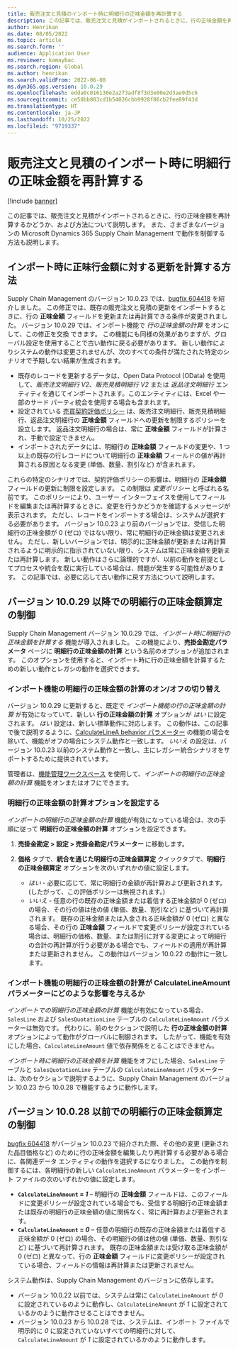 ```yaml
---
title: 販売注文と見積のインポート時に明細行の正味金額を再計算する
description: この記事では、販売注文と見積がインポートされるときに、行の正味金額を再計算するかどうか、および方法について説明します。 また、さまざまなバージョンの Microsoft Dynamics 365 Supply Chain Management で動作を制御する方法も説明します。
author: Henrikan
ms.date: 08/05/2022
ms.topic: article
ms.search.form: ''
audience: Application User
ms.reviewer: kamaybac
ms.search.region: Global
ms.author: henrikan
ms.search.validFrom: 2022-06-08
ms.dyn365.ops.version: 10.0.29
ms.openlocfilehash: edda0c016130e2a273adf8f3d3e00e2d3ae9d5c6
ms.sourcegitcommit: ce58bb883cd1b54026cbb9928f86cb2fee89f43d
ms.translationtype: HT
ms.contentlocale: ja-JP
ms.lasthandoff: 10/25/2022
ms.locfileid: "9719337"
---
```

# <a name="recalculate-line-net-amounts-when-importing-sales-orders-and-quotations"></a>販売注文と見積のインポート時に明細行の正味金額を再計算する

[!include [banner](../includes/banner.md)]

この記事では、販売注文と見積がインポートされるときに、行の正味金額を再計算するかどうか、および方法について説明します。 また、さまざまなバージョンの Microsoft Dynamics 365 Supply Chain Management で動作を制御する方法も説明します。

## <a name="how-updates-to-net-line-amounts-are-calculated-on-import"></a>インポート時に正味行金額に対する更新を計算する方法

Supply Chain Management のバージョン 10.0.23 では、[bugfix 604418](https://fix.lcs.dynamics.com/issue/results/?q=604418) を紹介しました。 この修正では、既存の販売注文と見積の更新をインポートするときに、行の **正味金額** フィールドを更新または再計算できる条件が変更されました。 バージョン 10.0.29 では、インポート機能で *行の正味金額の計算* をオンにして、この修正を交換 できます。 この機能にも同様の効果がありますが、グローバル設定を使用することで古い動作に戻る必要があります。 新しい動作によりシステムの動作は変更されませんが、次のすべての条件が満たされた特定のシナリオで予期しない結果が生成されます。

- 既存のレコードを更新するデータは、Open Data Protocol (OData) を使用して、*販売注文明細行 V2*、*販売見積明細行 V2* または *返品注文明細行* エンティティを通じてインポートされます。このエンティティには、Excel や一部のサード パーティ統合を使用する場合も含まれます。
- 設定されている [売買契約評価ポリシー](/dynamicsax-2012/appuser-itpro/trade-agreement-evaluation-policies-white-paper) は、販売注文明細行、販売見積明細行、返品注文明細行の **正味金額** フィールドへの更新を制限するポリシーを設立します。 返品注文明細行の場合は、常に **正味金額** フィールドが計算され、手動で設定できません。
- インポートされたデータには、明細行の **正味金額** フィールドの変更や、1 つ以上の既存の行レコードについて明細行の **正味金額** フィールドの値が再計算される原因となる変更 (単価、数量、割引など) が含まれます。

これらの特定のシナリオでは、契約評価ポリシーの影響は、明細行の **正味金額** フィールドの更新に制限を設定します。 この制限は *変更ポリシー* と呼ばれる名前です。 このポリシーにより、ユーザー インターフェイスを使用してフィールドを編集または再計算するときに、変更を行うかどうかを確認するメッセージが表示されます。 ただし、レコードをインポートする場合は、システムが選択する必要があります。 バージョン 10.0.23 より前のバージョンでは、受信した明細行の正味金額が 0 (ゼロ) ではない限り、常に明細行の正味金額は変更されません。 ただし、新しいバージョンでは、明示的に正味金額が更新または再計算されるように明示的に指示されていない限り、システムは常に正味金額を更新または再計算します。 新しい動作はさらに論理的ですが、以前の動作を前提としてプロセスや統合を既に実行している場合は、問題が発生する可能性があります。 この記事では、必要に応して古い動作に戻す方法について説明します。

## <a name="control-calculations-of-line-net-amounts-in-versions-10029-and-later"></a>バージョン 10.0.29 以降での明細行の正味金額算定の制御

Supply Chain Management バージョン 10.0.29 では、*インポート時に明細行の正味金額を計算する* 機能が導入されました。 この機能により、**売掛金勘定パラメータ** ページに **明細行の正味金額の計算** という名前のオプションが追加されます。 このオプションを使用すると、インポート時に行の正味金額を計算するための新しい動作とレガシの動作を選択できます。

### <a name="turn-the-calculate-line-net-amount-on-import-feature-on-or-off"></a>インポート機能の明細行の正味金額の計算のオン/オフの切り替え

バージョン 10.0.29 に更新すると、既定で *インポート機能の行の正味金額の計算* が有効になっていて、新しい **行の正味金額の計算** オプションが *はい* に設定されます。 *はい* 設定は、新しい標準動作に対応します。 この動作は、この記事で後で説明するように、[CalculateLineA behavior パラメーター](#CalculateLineAmount) の機能の場合を除いて、機能がオフの場合にシステム動作と一致します。 *いいえ* の設定は、バージョン 10.0.23 以前のシステム動作と一致し、主にレガシー統合シナリオをサポートするために提供されています。

管理者は、[機能管理ワークスペース](../../fin-ops-core/fin-ops/get-started/feature-management/feature-management-overview.md) を使用して、*インポートの明細行の正味金額の計算* 機能をオンまたはオフにできます。

### <a name="set-the-calculate-line-net-amount-option"></a>明細行の正味金額の計算オプションを設定する

*インポートの明細行の正味金額の計算* 機能が有効になっている場合は、次の手順に従って **明細行の正味金額の計算** オプションを設定できます。

1. **売掛金勘定 \> 設定 \> 売掛金勘定パラメーター** に移動します。
1. **価格** タブで、**統合を通じた明細行の正味金額算定** クイックタブで、**明細行の正味金額算定** オプションを次のいずれかの値に設定します。

    - *はい* - 必要に応じて、常に明細行の金額が再計算および更新されます。 (したがって、この評価ポリシーは無視されます。)
    - *いいえ* - 任意の行の既存の正味金額または着信する正味金額が 0 (ゼロ) の場合、その行の値は他の値 (単価、数量、割引など) に基づいて再計算されます。 既存の正味金額または入金される正味金額が 0 (ゼロ) と異なる場合、その行の **正味金額** フィールドで変更ポリシーが設定されている場合は、明細行の価格、数量、または割引に対する変更によって明細行の合計の再計算が行う必要がある場合でも、フィールドの適用が再計算または更新されません。 この動作はバージョン 10.0.22 の動作に一致します。

### <a name="how-the-calculate-line-net-amount-on-import-feature-affects-the-calculatelineamount-parameter"></a><a name="CalculateLineAmount"></a>インポート機能の明細行の正味金額の計算が CalculateLineAmount パラメーターにどのような影響を与えるか

*インポートでの明細行の正味金額の計算* 機能が有効になっている場合、`SalesLine` および `SalesQuotationLine` テーブルの `CalculateLineAmount` パラメーターは無効です。 代わりに、前のセクションで説明した **行の正味金額の計算** オプションによって動作がグローバルに制御されます。 したがって、機能を有効にした場合、`CalculateLineAmount` 値で依存関係をとることはできません。

*インポート時に明細行の正味金額を計算* 機能をオフにした場合、`SalesLine` テーブルと `SalesQuotationLine` テーブルの `CalculateLineAmount` パラメーターは、次のセクションで説明するように、Supply Chain Management のバージョン 10.0.23 から 10.0.28 で機能するように動作します。

## <a name="control-line-net-amount-calculations-in-versions-10028-and-earlier"></a>バージョン 10.0.28 以前での明細行の正味金額算定の制御

[bugfix 604418](https://fix.lcs.dynamics.com/issue/results/?q=604418) がバージョン 10.0.23 で紹介された際、その他の変更 (更新された品目価格など) のために行の正味金額を編集したり再計算する必要がある場合に、各関連データ エンティティの動作を選択するになりました。 この動作を制御するには、各明細行の新しい `CalculateLineAmount` パラメーターをインポート ファイルの次のいずれかの値に設定します。

- **`CalculateLineAmount` = *1*** – 明細行の **正味金額** フィールドは、このフィールドに変更ポリシーが設定されている場合でも、受信する明細行の正味金額または既存の明細行の正味金額の値に関係なく、常に再計算および更新されます。
- **`CalculateLineAmount` = *0*** – 任意の明細行の既存の正味金額または着信する正味金額が 0 (ゼロ) の場合、その明細行の値は他の値 (単価、数量、割引など) に基づいて再計算されます。 既存の正味金額または受け取る正味金額が0 (ゼロ) と異なって、行の **正味金額** フィールドに変更ポリシーが設定されている場合、フィールドの情報は再計算または更新されません。  

システム動作は、Supply Chain Management のバージョンに依存します。

- バージョン 10.0.22 以前では、システムは常に `CalculateLineAmount` が *0* に設定されているのように動作し、`CalculateLineAmount` が *1* に設定されているかのように動作させることはできません。
- バージョン 10.0.23 から 10.0.28 では、システムは、インポート ファイルで明示的に *0* に設定されていないすべての明細行に対して、`CalculateLineAmount` が *1* に設定されているかのように動作します。
